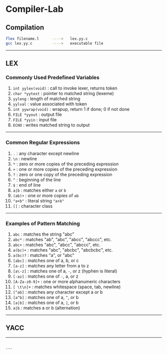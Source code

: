 # Compiler-Lab

## Compilation

```bash
flex filename.l      ---->   lex.yy.c  
gcc lex.yy.c         ---->   executable file
```

---

## LEX

### Commonly Used Predefined Variables

1. `int yylex(void)` : call to invoke lexer, returns token  
2. `char *yytext` : pointer to matched string (lexeme)  
3. `yyleng` : length of matched string  
4. `yylval` : value associated with token  
5. `int yywrap(void)` : wrapup, return 1 if done; 0 if not done  
6. `FILE *yyout` : output file  
7. `FILE *yyin` : input file  
8. `ECHO` : writes matched string to output  

---

### Common Regular Expressions

1. `.` : any character except newline  
2. `\n` : newline  
3. `*` : zero or more copies of the preceding expression  
4. `+` : one or more copies of the preceding expression  
5. `?` : zero or one copy of the preceding expression  
6. `^` : beginning of the line  
7. `$` : end of line  
8. `a|b` : matches either `a` or `b`  
9. `(ab)+` : one or more copies of `ab`  
10. `"a+b"` : literal string `"a+b"`  
11. `[]` : character class  

---

### Examples of Pattern Matching

1. `abc` : matches the string "abc"  
2. `abc*` : matches "ab", "abc", "abcc", "abccc", etc.  
3. `abc+` : matches "abc", "abcc", "abccc", etc.  
4. `a(bc)+` : matches "abc", "abcbc", "abcbcbc", etc.  
5. `a(bc)?` : matches "a", or "abc"  
6. `[abc]` : matches one of a, b, or c  
7. `[a-z]` : matches any letter from a to z  
8. `[a\-z]` : matches one of a, `-`, or z (hyphen is literal)  
9. `[-az]` : matches one of `-`, a, or z  
10. `[A-Za-z0-9]+` : one or more alphanumeric characters  
11. `[ \t\n]+` : matches whitespace (space, tab, newline)  
12. `[^ab]` : matches any character except a or b  
13. `[a^b]` : matches one of a, `^`, or b  
14. `[a|b]` : matches one of a, `|`, or b  
15. `a|b` : matches a or b (alternation)

---

## YACC

---
```

---
